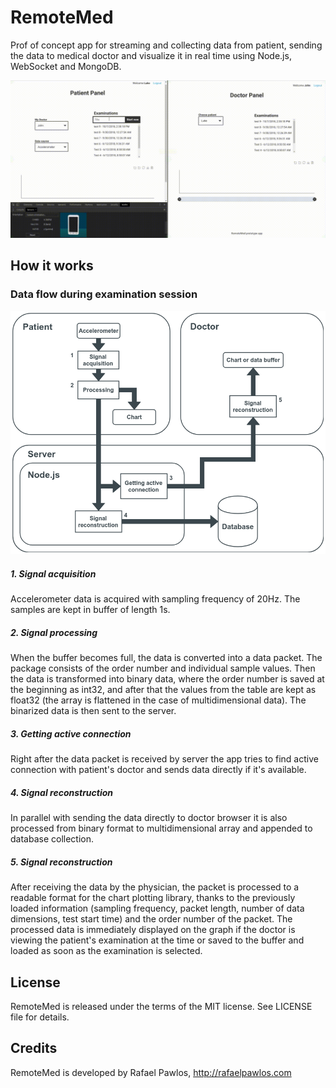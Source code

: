 # RemoteMed

Prof of concept app for streaming and collecting data from patient,
sending the data to medical doctor and visualize it in real time
using Node.js, WebSocket and MongoDB.



![In action](presentation/inaction.gif)



## How it works

### Data flow during examination session

![Data flow](presentation/data_flow.png)

##### 1. Signal acquisition

Accelerometer data is acquired with sampling frequency of 20Hz. The samples are kept in buffer of length 1s. 

##### 2. Signal processing

When the buffer becomes full, the data is converted into a data packet. The package consists of the order number and individual sample values. Then the data is transformed into binary data, where the order number is saved at the beginning as int32, and after that the values from the table are kept as float32 (the array is flattened in the case of multidimensional data). The binarized data is then sent to the server.

##### 3. Getting active connection

Right after the data packet is received by server the app tries to find active connection with patient's doctor and sends data directly if it's available.

##### 4. Signal reconstruction

In parallel with sending the data directly to doctor browser it is also processed from binary format to multidimensional array and appended to database collection.

##### 5. Signal reconstruction

After receiving the data by the physician, the packet is processed to a readable format for the chart plotting library, thanks to the previously loaded information (sampling frequency, packet length, number of data dimensions, test start time) and the order number of the packet. The processed data is immediately displayed on the graph if the doctor is viewing the patient's examination at the time or saved to the buffer and loaded as soon as the examination is selected.



## License

RemoteMed is released under the terms of the MIT license. See LICENSE file for details.




## Credits

RemoteMed is developed by Rafael Pawlos, http://rafaelpawlos.com
